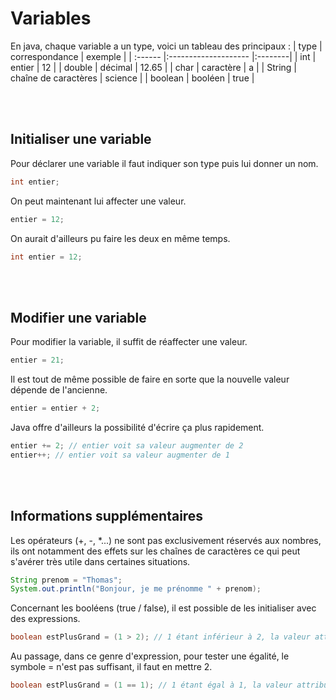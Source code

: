# **Variables**

En java, chaque variable a un type, voici un tableau des principaux :
| type    | correspondance       | exemple |
| :------ |:-------------------- |:--------|
| int     | entier               | 12      |
| double  | décimal              | 12.65   |
| char    | caractère            | a       |
| String  | chaîne de caractères | science |
| boolean | booléen              | true    |

<br><br>


## **Initialiser une variable**
Pour déclarer une variable il faut indiquer son type puis lui donner un nom.
```java
int entier;
```

On peut maintenant lui affecter une valeur.
```java
entier = 12;
```

On aurait d'ailleurs pu faire les deux en même temps.
```java
int entier = 12;
```
<br><br>


## **Modifier une variable**
Pour modifier la variable, il suffit de réaffecter une valeur.
```java
entier = 21;
```

Il est tout de même possible de faire en sorte que la nouvelle valeur dépende de l'ancienne.
```java
entier = entier + 2;
```

Java offre d'ailleurs la possibilité d'écrire ça plus rapidement.
```java
entier += 2; // entier voit sa valeur augmenter de 2
entier++; // entier voit sa valeur augmenter de 1
```
<br><br>


## **Informations supplémentaires**
Les opérateurs (+, -, *...) ne sont pas exclusivement réservés aux nombres, ils ont notamment des effets sur les chaînes de caractères ce qui peut s'avérer très utile dans certaines situations.

```java
String prenom = "Thomas";
System.out.println("Bonjour, je me prénomme " + prenom);
```

Concernant les booléens (true / false), il est possible de les initialiser avec des expressions.
```java
boolean estPlusGrand = (1 > 2); // 1 étant inférieur à 2, la valeur attribuée est false
```

Au passage, dans ce genre d'expression, pour tester une égalité, le symbole = n'est pas suffisant, il faut en mettre 2.
```java
boolean estPlusGrand = (1 == 1); // 1 étant égal à 1, la valeur attribuée est true
```